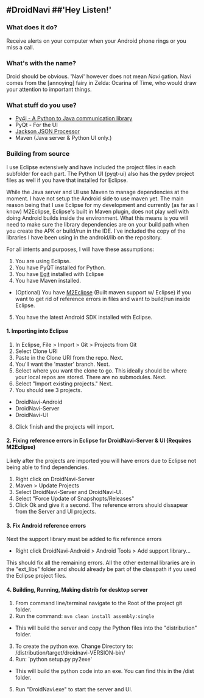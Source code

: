 #DroidNavi
##'Hey Listen!'
------

### What does it do?
Receive alerts on your computer when your Android phone rings or you miss a call.

### What's with the name?
Droid should be obvious. 'Navi' however does not mean *Navi* gation. Navi comes from the [annoying] fairy in Zelda: Ocarina of Time, who would draw your attention to important things.

### What stuff do you use?
* [Py4j - A Python to Java communication library](http://py4j.sourceforge.net/)
* PyQt - For the UI
* [Jackson JSON Processor](http://jackson.codehaus.org/)
* Maven  (Java server & Python UI only.)

### Building from source
I use Eclipse extensively and have included the project files in each subfolder for each part.
The Python UI (pyqt-ui) also has the pydev project files as well if you have that installed for Eclipse.

While the Java server and UI use Maven to manage dependencies at the moment. I have not setup the Android side to use maven yet. The main reason being that I use Eclipse for my development and currently (as far as I know) M2Eclipse, Eclipse's built in Maven plugin, does not play well with doing Android builds inside the environment. What this means is you will need to make sure the library dependencies are on your build path when you create the APK or build/run in the IDE. I've included the copy of the libraries I have been using in the android/lib on the repository.

For all intents and purposes, I will have these assumptions:

1. You are using Eclipse.
2. You have PyQT installed for Python.
3. You have [Egit](http://www.eclipse.org/egit/) installed with Eclipse
4. You have Maven installed.
  * (Optional) You have [M2Eclipse](https://www.eclipse.org/m2e/) (Built maven support w/ Eclipse) if you want to get rid of reference errors in files and want to build/run inside Eclipse.
5. You have the latest Android SDK installed with Eclipse.

#### 1. Importing into Eclipse
1. In Eclipse, File > Import > Git > Projects from Git
2. Select Clone URI
3. Paste in the Clone URI from the repo. Next.
4. You'll want the 'master' branch. Next.
5. Select where you want the clone to go. This ideally should be where your local repos are stored. There are no submodules. Next.
6. Select "Import existing projects." Next.
7. You should see 3 projects.
  * DroidNavi-Android
  * DroidNavi-Server
  * DroidNavi-UI
8. Click finish and the projects will import.

#### 2. Fixing reference errors in Eclipse for DroidNavi-Server & UI (Requires M2Eclipse)
Likely after the projects are imported you will have errors due to Eclipse not being able to find dependencies.

1. Right click on DroidNavi-Server
2. Maven > Update Projects
3. Select DroidNavi-Server and DroidNavi-UI.
4. Select "Force Update of Snapshopts/Releases"
5. Click Ok and give it a second. The reference errors should dissapear from the Server and UI projects.

#### 3. Fix Android reference errors
Next the support library must be added to fix reference errors
* Right click DroidNavi-Android > Android Tools > Add support library...

This should fix all the remaining errors.
All the other external libraries are in the "ext_libs" folder and should already be part of the classpath if you used the Eclipse project files.

#### 4. Building, Running, Making distrib for desktop server
1. From command line/terminal navigate to the Root of the project git folder.
2. Run the command: `mvn clean install assembly:single`
  * This will build the server and copy the Python files into the "distribution" folder.
3. To create the python exe. Change Directory to: /distribution/target/droidnavi-VERSION-bin/
4. Run: `python setup.py py2exe'
  * This will build the python code into an exe. You can find this in the /dist folder.
5. Run "DroidNavi.exe" to start the server and UI.
